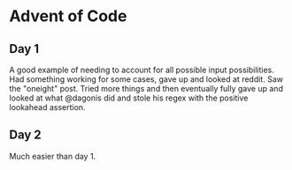 # Advent of Code

## Day 1

A good example of needing to account for all possible input possibilities. Had something working for some cases, gave up and looked at reddit. Saw the "oneight" post. Tried more things and then eventually fully gave up and looked at what @dagonis did and stole his regex with the positive lookahead assertion.

## Day 2

Much easier than day 1.